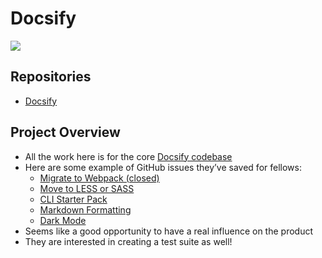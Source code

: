 # Docsify

![](https://i.imgur.com/h5qwfCU.png)

## Repositories

 - [Docsify](https://github.com/MLH-Fellowship/docsify)

## Project Overview

- All the work here is for the core [Docsify codebase](https://github.com/docsifyjs/docsify/)
- Here are some example of GitHub issues they’ve saved for fellows:
  - [Migrate to Webpack (closed)](https://github.com/docsifyjs/docsify/issues/1168)
  - [Move to LESS or SASS](https://github.com/docsifyjs/docsify/issues/1167)
  - [CLI Starter Pack](https://github.com/docsifyjs/docsify/issues/1169)
  - [Markdown Formatting](https://github.com/docsifyjs/docsify/issues/1166)
  - [Dark Mode](https://github.com/docsifyjs/docsify/issues/1092)
- Seems like a good opportunity to have a real influence on the product
- They are interested in creating a test suite as well!
